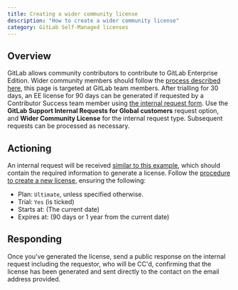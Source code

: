 ```yaml
---
title: Creating a wider community license
description: "How to create a wider community license"
category: GitLab Self-Managed licenses
---
```


## Overview

GitLab allows community contributors to contribute to GitLab Enterprise Edition. Wider community members should follow the [process described here](/handbook/marketing/developer-relations/contributor-success/community-contributors-workflows/#contributing-to-the-gitlab-enterprise-edition-ee), this page is targeted at GitLab team members. After trialling for 30 days, an EE license for 90 days can be generated if requested by a Contributor Success team member using [the internal request form](https://support-super-form-gitlab-com-support-support-op-651f22e90ce6d7.gitlab.io/). Use the **GitLab Support Internal Requests for Global customers** request option, and **Wider Community License** for the internal request type. Subsequent requests can be processed as necessary.

## Actioning

An internal request will be received [similar to this example](https://gitlab.zendesk.com/agent/tickets/293087), which should contain the required information to generate a license. Follow the [procedure to create a new license](/handbook/support/license-and-renewals/workflows/self-managed/creating_licenses/#create-a-new-license), ensuring the following:

- Plan: `Ultimate`, unless specified otherwise.
- Trial: `Yes` (is ticked)
- Starts at: (The current date)
- Expires at: (90 days or 1 year from the current date)

## Responding

Once you've generated the license, send a public response on the internal request including the requestor, who will be CC'd, confirming that the license has been generated and sent directly to the contact on the email address provided.

